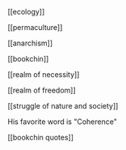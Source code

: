 [[ecology]]

[[permaculture]]

[[anarchism]]

[[bookchin]]

[[realm of necessity]]

[[realm of freedom]]

[[struggle of nature and society]]

His favorite word is "Coherence"

[[bookchin quotes]]
